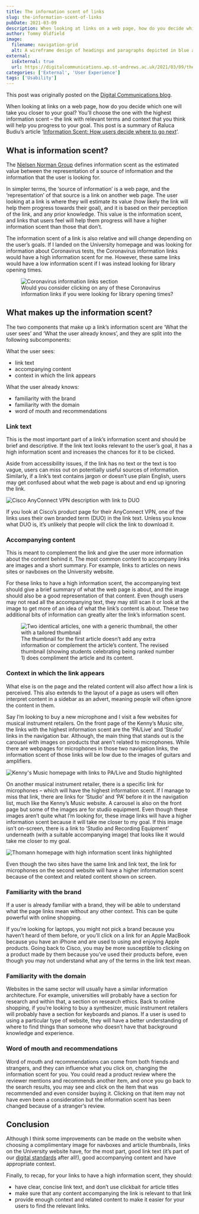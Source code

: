 ```yaml
---
title: The information scent of links
slug: the-information-scent-of-links
pubDate: 2021-03-09
description: When looking at links on a web page, how do you decide which one will take you closer to your goal? You’ll choose the one with the highest information scent.
author: Tommy Oldfield
image: 
  filename: navigation-grid
  alt: A wireframe design of headings and paragraphs depicted in blue and grey.
external:
  isExternal: true
  url: https://digitalcommunications.wp.st-andrews.ac.uk/2021/03/09/the-information-scent-of-links/
categories: ['External', 'User Experience']
tags: ['Usability']
---
```

This post was originally posted on the [Digital Communications blog](https://digitalcommunications.wp.st-andrews.ac.uk/).

When looking at links on a web page, how do you decide which one will take you closer to your goal? You’ll choose the one with the highest information scent – the link with relevant terms and context that you think will help you progress to your goal. This post is a summary of Raluca Budiu’s article ‘[Information Scent: How users decide where to go next](https://www.nngroup.com/articles/information-scent/)’.

## What is information scent?

The [Nielsen Norman Group](https://www.nngroup.com/) defines information scent as the estimated value between the representation of a source of information and the information that the user is looking for.

In simpler terms, the ‘source of information’ is a web page, and the ‘representation’ of that source is a link on another web page. The user looking at a link is where they will estimate its value (how likely the link will help them progress towards their goal), and it is based on their perception of the link, and any prior knowledge. This value is the information scent, and links that users feel will help them progress will have a higher information scent than those that don’t.

The information scent of a link is also relative and will change depending on the user’s goals. If I landed on the University homepage and was looking for information about Coronavirus tests, the Coronavirus information links would have a high information scent for me. However, these same links would have a low information scent if I was instead looking for library opening times.

<figure><img loading="lazy" src="https://digitalcommunications.wp.st-andrews.ac.uk/files/2021/03/coronavirus-information-links.png" alt="Coronavirus information links section">
<figcaption>Would you consider clicking on any of these Coronavirus information links if you were looking for library opening times?</figcaption>
</figure>

## What makes up the information scent?

The two components that make up a link’s information scent are ‘What the user sees’ and ‘What the user already knows’, and they are split into the following subcomponents:

What the user sees:

- link text
- accompanying content
- context in which the link appears

What the user already knows:

- familiarity with the brand
- familiarity with the domain
- word of mouth and recommendations

### Link text

This is the most important part of a link’s information scent and should be brief and descriptive. If the link text looks relevant to the user’s goal, it has a high information scent and increases the chances for it to be clicked.

Aside from accessibility issues, if the link has no text or the text is too vague, users can miss out on potentially useful sources of information. Similarly, if a link’s text contains jargon or doesn’t use plain English, users may get confused about what the web page is about and end up ignoring the link.

![Cisco AnyConnect VPN description with link to DUO](https://digitalcommunications.wp.st-andrews.ac.uk/files/2021/03/cisco-anyconnect-content-links.png)

If you look at Cisco’s product page for their AnyConnect VPN, one of the links uses their own branded term (DUO) in the link text. Unless you know what DUO is, it’s unlikely that people will click the link to download it.

### Accompanying content

This is meant to complement the link and give the user more information about the content behind it. The most common content to accompany links are images and a short summary. For example, links to articles on news sites or navboxes on the University website.

For these links to have a high information scent, the accompanying text should give a brief summary of what the web page is about, and the image should also be a good representation of that content. Even though users may not read all the accompanying text, they may still scan it or look at the image to get more of an idea of what the link’s content is about. These two additional bits of information can greatly alter the link’s information scent.

<figure><img loading="lazy" src="https://digitalcommunications.wp.st-andrews.ac.uk/files/2021/03/accompanying-content-example.jpg" alt="Two identical articles, one with a generic thumbnail, the other with a tailored thumbnail" ><figcaption>The thumbnail for the first article doesn’t add any extra information or complement the article’s content. The revised thumbnail (showing students celebrating being ranked number 1) does compliment the article and its content.</figcaption></figure>

### Context in which the link appears

What else is on the page and the related content will also affect how a link is perceived. This also extends to the layout of a page as users will often interpret content in a sidebar as an advert, meaning people will often ignore the content in them.

Say I’m looking to buy a new microphone and I visit a few websites for musical instrument retailers. On the front page of the Kenny’s Music site, the links with the highest information scent are the ‘PA/Live’ and ‘Studio’ links in the navigation bar. Although, the main thing that stands out is the carousel with images on products that aren’t related to microphones. While there are webpages for microphones in those two navigation links, the information scent of those links will be low due to the images of guitars and amplifiers.

![Kenny's Music homepage with links to PA/Live and Studio highlighted](https://digitalcommunications.wp.st-andrews.ac.uk/files/2021/03/context-kennys-music.jpg)

On another musical instrument retailer, there is a specific link for microphones – which will have the highest information scent. If I manage to miss that link, there are links for ‘Studio’ and ‘PA’ before it in the navigation list, much like the Kenny’s Music website. A carousel is also on the front page but some of the images are for studio equipment. Even though these images aren’t quite what I’m looking for, these image links will have a higher information scent because it will take me closer to my goal. If this image isn’t on-screen, there is a link to ‘Studio and Recording Equipment’ underneath (with a suitable accompanying image) that looks like it would take me closer to my goal.

![Thomann homepage with high information scent links highlighted](https://digitalcommunications.wp.st-andrews.ac.uk/files/2021/03/context-thomann.jpg)

Even though the two sites have the same link and link text, the link for microphones on the second website will have a higher information scent because of the context and related content shown on screen.

### Familiarity with the brand

If a user is already familiar with a brand, they will be able to understand what the page links mean without any other context. This can be quite powerful with online shopping.

If you’re looking for laptops, you might not pick a brand because you haven’t heard of them before, or you’ll click on a link for an Apple MacBook because you have an iPhone and are used to using and enjoying Apple products. Going back to Cisco, you may be more susceptible to clicking on a product made by them because you’ve used their products before, even though you may not understand what any of the terms in the link text mean.

### Familiarity with the domain

Websites in the same sector will usually have a similar information architecture. For example, universities will probably have a section for research and within that, a section on research ethics. Back to online shopping, if you’re looking to buy a synthesizer, music instrument retailers will probably have a section for keyboards and pianos. If a user is used to using a particular type of website, they will have a better understanding of where to find things than someone who doesn’t have that background knowledge and experience.

### Word of mouth and recommendations

Word of mouth and recommendations can come from both friends and strangers, and they can influence what you click on, changing the information scent for you. You could read a product review where the reviewer mentions and recommends another item, and once you go back to the search results, you may see and click on the item that was recommended and even consider buying it. Clicking on that item may not have even been a consideration but the information scent has been changed because of a stranger’s review.

## Conclusion

Although I think some improvements can be made on the website when choosing a complimentary image for navboxes and article thumbnails, links on the University website have, for the most part, good link text (it’s part of our [digital standards](https://www.st-andrews.ac.uk/digital-standards/policies/links/) after all!), good accompanying content and have appropriate context.

Finally, to recap, for your links to have a high information scent, they should:

*   have clear, concise link text, and don’t use clickbait for article titles
*   make sure that any content accompanying the link is relevant to that link
*   provide enough context and related content to make it easier for your users to find the relevant links.
